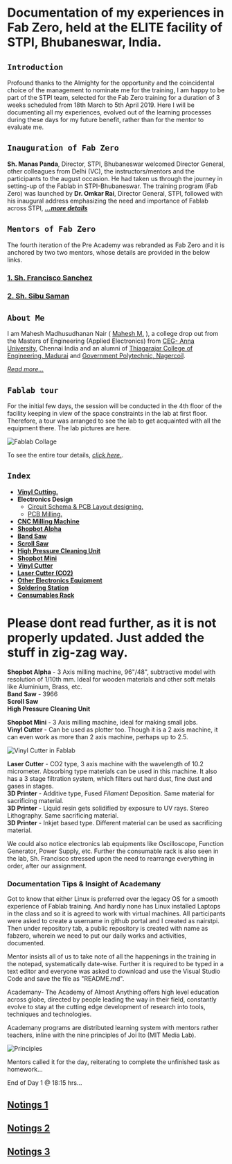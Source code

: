 # Documentation of my experiences in Fab Zero, held at the ELITE facility of STPI, Bhubaneswar, India.

## `Introduction`
Profound thanks to the Almighty for the opportunity and the coincidental choice of the management to nominate me for the training, I am happy to be part of the STPI team, selected for the Fab Zero training for a duration of 3 weeks scheduled from 18th March to 5th April 2019. Here I will be documenting all my experiences, evolved out of the learning processes during these days for my future benefit, rather than for the mentor to evaluate me.

## `Inauguration of Fab Zero`

**Sh. Manas Panda**, Director, STPI, Bhubaneswar welcomed Director General, other colleagues from Delhi (VC), the instructors/mentors and the participants to the august occasion. He had taken us through the journey in setting-up of the Fablab in STPI-Bhubaneswar. The training program (Fab Zero) was launched by **Dr. Omkar Rai**, Director General, STPI, followed with his inaugural address emphasizing the need and importance of Fablab across STPI, 
[_**...more details**_](mdfiles/inaugural.md)

## `Mentors of Fab Zero`
The fourth iteration of the Pre Academy was rebranded as Fab Zero and it is anchored by two two mentors, whose details are provided in the below links.

### [**1.** Sh. Francisco Sanchez](mdfiles/francisco.md)
### [**2.** Sh. Sibu Saman](mdfiles/sibu.md)

## `About Me`

I am Mahesh Madhusudhanan Nair ( [Mahesh M.](mdfiles/certificatename.md "Certificate Name") ), a college drop out from the Masters of Engineering (Applied Electronics) from [CEG- Anna University](https://ceg.annauniv.edu/), Chennai India and an alumni of [Thiagarajar College of Engineering, Madurai](https://www.tce.edu/) and [Government Polytechnic, Nagercoil](http://www.gptnagercoil.com/).  

[_Read more..._](mdfiles/aboutme.md)

## `Fablab tour`

For the initial few days, the session will be conducted in the 4th floor of the facility keeping in view of the space constraints in the lab at first floor. Therefore, a tour was arranged to see the lab to get acquainted with all the equipment there. The lab pictures are here.

![Fablab Collage](img/fablabtour1.jpg "Fablab in various angles") 

To see the entire tour details, [_click here_.](mdfiles/fablabtour.md "Tour details").   

 
## `Index` 

- **[Vinyl Cutting.](/mdfiles/vinylcutting.md)**  
- **Electronics Design** 
    - [Circuit Schema & PCB Layout designing.](/mdfiles/elecdesign.md)
    - [PCB Milling.](/mdfiles/milling.md)
- **[CNC Milling Machine](/mdfiles/srm20.md)**
- **[Shopbot Alpha]()**         
- **[Band Saw]()**          
- **[Scroll Saw]()**     
- **[High Pressure Cleaning Unit]()**    
- **[Shopbot Mini]()**   
- **[Vinyl Cutter]()**  
- **[Laser Cutter (CO2)]()**   
- **[Other Electronics Equipment]()**  
- **[Soldering Station]()**
- **[Consumables Rack]()**


# Please dont read further, as it is not properly updated. Just added the stuff in zig-zag way.


**Shopbot Alpha** - 3 Axis milling machine, 96"/48", subtractive model with resolution of 1/10th mm. Ideal for wooden materials and other soft metals like Aluminium, Brass, etc.         
**Band Saw** - 3966         
**Scroll Saw**     
**High Pressure Cleaning Unit**      

**Shopbot Mini** - 3 Axis milling machine, ideal for making small jobs.      
**Vinyl Cutter** - Can be used as plotter too. Though it is a 2 axis machine, it can even work as more than 2 axis machine, perhaps up to 2.5.   

![Vinyl Cutter in Fablab](img/vinylplotter.jpeg "Roland CAMM-1 GS-24")    

**Laser Cutter** - CO2 type, 3 axis machine with the wavelength of 10.2 micrometer. Absorbing type materials can be used in this machine. It also has a 3 stage filtration system, which filters out hard dust, fine dust and gases in stages.        
**3D Printer** - Additive type, Fused _Filament_ Deposition. Same material for sacrificing material.    
**3D Printer** - Liquid resin gets solidified by exposure to UV rays. Stereo Lithography. Same sacrificing material.       
**3D Printer** - Inkjet based type. Different material can be used as sacrificing material.

We could also notice electronics lab equipments like Oscilloscope, Function Generator, Power Supply, etc. Further the consumable rack is also seen in the lab, Sh. Francisco stressed upon the need to rearrange everything in order, after our assignment.

###  Documentation Tips & Insight of Academany

Got to know that either Linux is preferred over the legacy OS for a smooth experience of Fablab training. And hardly none has Linux installed Laptops in the class and so it is agreed to work with virtual machines. All participants were asked to create a username in github portal and I created as nairstpi. Then under repository tab, a public repository is created with name as fabzero, wherein we need to put our daily works and activities, documented.

Mentor insists all of us to take note of all the happenings in the training in the notepad, systematically date-wise. Further it is required to be typed in a text editor and everyone was asked to download and use the Visual Studio Code and save the file as "README.md". 

Academany- The Academy of Almost Anything offers high level education across globe, directed by people leading the way in their field, constantly evolve to stay at the cutting edge development of research into tools, techniques and technologies.

Academany programs are distributed learning system with mentors rather teachers, inline with the nine principles of Joi Ito (MIT Media Lab).     

![Principles](/img/MITPrinciples.jpeg "MIT Principles")     

Mentors called it for the day, reiterating to complete the unfinished task as homework...

End of Day 1 @ 18:15 hrs...


## [Notings 1](day.md)

## [Notings 2](day.md)

## [Notings 3](day.md)